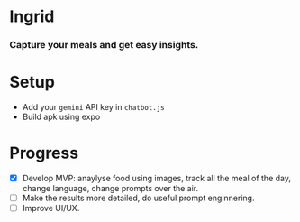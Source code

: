 # Ingrid

### Capture your meals and get easy insights.

# Setup
- Add your `gemini` API key in `chatbot.js`
- Build apk using expo


# Progress
- [x] Develop MVP: anaylyse food using images, track all the meal of the day, change language, change prompts over the air.
- [ ] Make the results more detailed, do useful prompt enginnering.
- [ ] Improve UI/UX.
